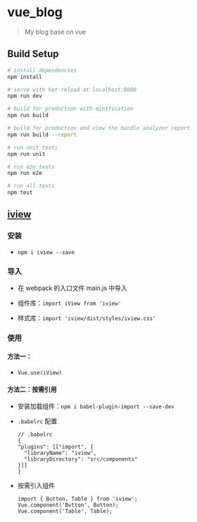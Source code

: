 # vue_blog

> My blog base on vue

## Build Setup

```bash
# install dependencies
npm install

# serve with hot reload at localhost:8080
npm run dev

# build for production with minification
npm run build

# build for production and view the bundle analyzer report
npm run build --report

# run unit tests
npm run unit

# run e2e tests
npm run e2e

# run all tests
npm test
```

## [iview](https://www.iviewui.com/)

### 安装

- `npm i iview --save`

### 导入

- 在 webpack 的入口文件 main.js 中导入

- 组件库：`import iView from 'iview'`

- 样式库：`import 'iview/dist/styles/iview.css'`

### 使用

#### 方法一：

- `Vue.use(iView)`

#### 方法二：按需引用

- 安装加载组件：`npm i babel-plugin-import --save-dev`

- `.babelrc` 配置

  ```
  // .babelrc
  {
  "plugins": [["import", {
    "libraryName": "iview",
    "libraryDirectory": "src/components"
  }]]
  }
  ```

- 按需引入组件

  ```
  import { Button, Table } from 'iview';
  Vue.component('Button', Button);
  Vue.component('Table', Table);
  ```
